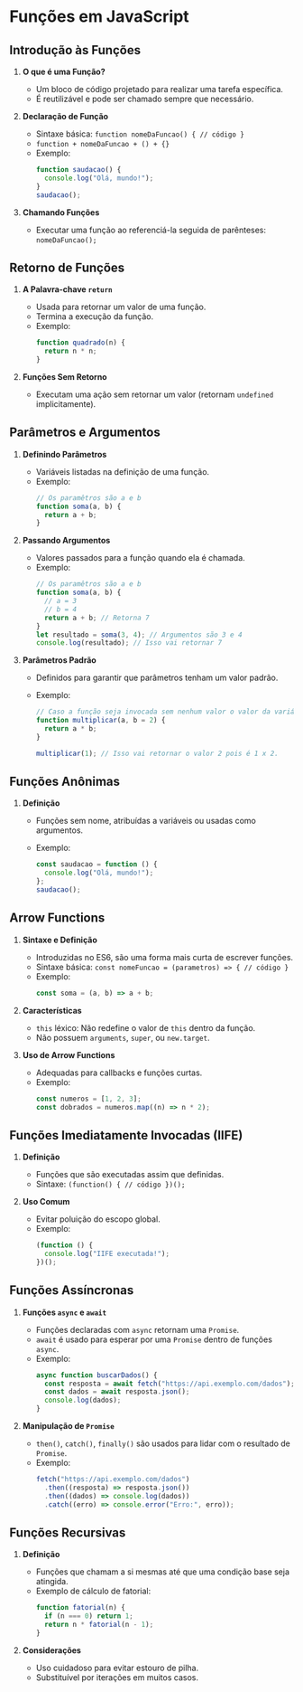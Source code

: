 # Funções em JavaScript

## Introdução às Funções

1. **O que é uma Função?**

   - Um bloco de código projetado para realizar uma tarefa específica.
   - É reutilizável e pode ser chamado sempre que necessário.

2. **Declaração de Função**

   - Sintaxe básica: `function nomeDaFuncao() { // código }`
   - `function + nomeDaFuncao + () + {}`
   - Exemplo:
     ```javascript
     function saudacao() {
       console.log("Olá, mundo!");
     }
     saudacao();
     ```

3. **Chamando Funções**
   - Executar uma função ao referenciá-la seguida de parênteses: `nomeDaFuncao();`

## Retorno de Funções

1. **A Palavra-chave `return`**

   - Usada para retornar um valor de uma função.
   - Termina a execução da função.
   - Exemplo:
     ```javascript
     function quadrado(n) {
       return n * n;
     }
     ```

2. **Funções Sem Retorno**
   - Executam uma ação sem retornar um valor (retornam `undefined` implicitamente).

## Parâmetros e Argumentos

1. **Definindo Parâmetros**

   - Variáveis listadas na definição de uma função.
   - Exemplo:
     ```javascript
     // Os paramêtros são a e b
     function soma(a, b) {
       return a + b;
     }
     ```

2. **Passando Argumentos**

   - Valores passados para a função quando ela é chamada.
   - Exemplo:
     ```javascript
     // Os paramêtros são a e b
     function soma(a, b) {
       // a = 3
       // b = 4
       return a + b; // Retorna 7
     }
     let resultado = soma(3, 4); // Argumentos são 3 e 4
     console.log(resultado); // Isso vai retornar 7
     ```

3. **Parâmetros Padrão**

   - Definidos para garantir que parâmetros tenham um valor padrão.
   - Exemplo:

     ```javascript
     // Caso a função seja invocada sem nenhum valor o valor da variável b vai ser igual a 2
     function multiplicar(a, b = 2) {
       return a * b;
     }

     multiplicar(1); // Isso vai retornar o valor 2 pois é 1 x 2.
     ```

## Funções Anônimas

1. **Definição**

   - Funções sem nome, atribuídas a variáveis ou usadas como argumentos.
   - Exemplo:

     ```javascript
     const saudacao = function () {
       console.log("Olá, mundo!");
     };
     saudacao();
     ```

## Arrow Functions

1. **Sintaxe e Definição**

   - Introduzidas no ES6, são uma forma mais curta de escrever funções.
   - Sintaxe básica: `const nomeFuncao = (parametros) => { // código }`
   - Exemplo:
     ```javascript
     const soma = (a, b) => a + b;
     ```

2. **Características**

   - `this` léxico: Não redefine o valor de `this` dentro da função.
   - Não possuem `arguments`, `super`, ou `new.target`.

3. **Uso de Arrow Functions**
   - Adequadas para callbacks e funções curtas.
   - Exemplo:
     ```javascript
     const numeros = [1, 2, 3];
     const dobrados = numeros.map((n) => n * 2);
     ```

## Funções Imediatamente Invocadas (IIFE)

1. **Definição**

   - Funções que são executadas assim que definidas.
   - Sintaxe: `(function() { // código })();`

2. **Uso Comum**
   - Evitar poluição do escopo global.
   - Exemplo:
     ```javascript
     (function () {
       console.log("IIFE executada!");
     })();
     ```

## Funções Assíncronas

1. **Funções `async` e `await`**

   - Funções declaradas com `async` retornam uma `Promise`.
   - `await` é usado para esperar por uma `Promise` dentro de funções `async`.
   - Exemplo:
     ```javascript
     async function buscarDados() {
       const resposta = await fetch("https://api.exemplo.com/dados");
       const dados = await resposta.json();
       console.log(dados);
     }
     ```

2. **Manipulação de `Promise`**
   - `then()`, `catch()`, `finally()` são usados para lidar com o resultado de `Promise`.
   - Exemplo:
     ```javascript
     fetch("https://api.exemplo.com/dados")
       .then((resposta) => resposta.json())
       .then((dados) => console.log(dados))
       .catch((erro) => console.error("Erro:", erro));
     ```

## Funções Recursivas

1. **Definição**

   - Funções que chamam a si mesmas até que uma condição base seja atingida.
   - Exemplo de cálculo de fatorial:
     ```javascript
     function fatorial(n) {
       if (n === 0) return 1;
       return n * fatorial(n - 1);
     }
     ```

2. **Considerações**
   - Uso cuidadoso para evitar estouro de pilha.
   - Substituível por iterações em muitos casos.
